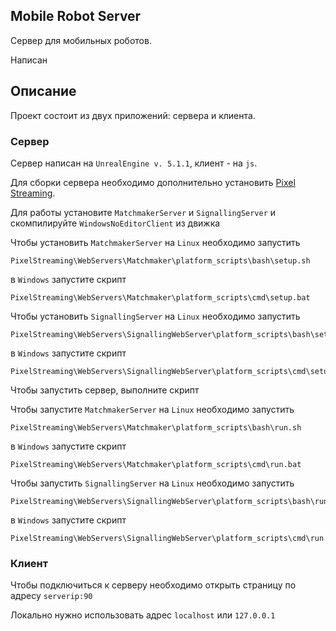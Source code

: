 ## Mobile Robot Server

Сервер для мобильных роботов.

Написан

## Описание

Проект состоит из двух приложений: сервера и клиента. 


### Сервер 

Сервер написан  на `UnrealEngine v. 5.1.1`, клиент - на `js`.

Для сборки сервера необходимо дополнительно установить 
[Pixel Streaming](https://docs.unrealengine.com/5.1/en-US/pixel-streaming-in-unreal-engine/).

Для работы установите `MatchmakerServer` и `SignallingServer` и скомпилируйте `WindowsNoEditorClient` из движка


Чтобы установить `MatchmakerServer` на `Linux` необходимо запустить

```
PixelStreaming\WebServers\Matchmaker\platform_scripts\bash\setup.sh
```

в `Windows` запустите скрипт 

```
PixelStreaming\WebServers\Matchmaker\platform_scripts\cmd\setup.bat
```

Чтобы установить `SignallingServer` на `Linux` необходимо запустить

```
PixelStreaming\WebServers\SignallingWebServer\platform_scripts\bash\setup.sh
```

в `Windows` запустите скрипт 

```
PixelStreaming\WebServers\SignallingWebServer\platform_scripts\cmd\setup.bat
```


Чтобы запустить сервер, выполните скрипт 

Чтобы запустите `MatchmakerServer` на `Linux` необходимо запустить

```
PixelStreaming\WebServers\Matchmaker\platform_scripts\bash\run.sh
```

в `Windows` запустите скрипт 

```
PixelStreaming\WebServers\Matchmaker\platform_scripts\cmd\run.bat
```

Чтобы запустить `SignallingServer` на `Linux` необходимо запустить

```
PixelStreaming\WebServers\SignallingWebServer\platform_scripts\bash\run.sh
```

в `Windows` запустите скрипт 

```
PixelStreaming\WebServers\SignallingWebServer\platform_scripts\cmd\run.bat
```

### Клиент

Чтобы подключиться к серверу необходимо открыть страницу по адресу `serverip:90`

Локально нужно использовать адрес `localhost` или `127.0.0.1`